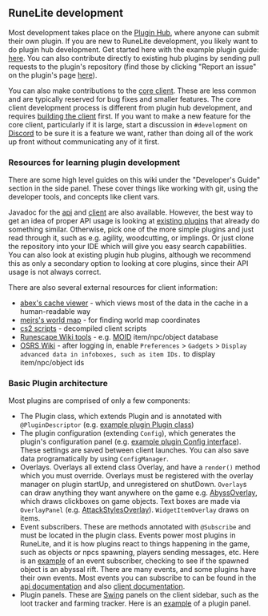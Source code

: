 ## RuneLite development

Most development takes place on the [Plugin Hub](https://runelite.net/plugin-hub), where anyone can submit their own plugin. If you are new to RuneLite development, you likely want to do plugin hub development. Get started here with the example plugin guide: [here](https://github.com/runelite/plugin-hub). You can also contribute directly to existing hub plugins by sending pull requests to the plugin's repository (find those by clicking "Report an issue" on the plugin's page [here](https://runelite.net/plugin-hub)).

You can also make contributions to the [core client](https://github.com/runelite/runelite). These are less common and are typically reserved for bug fixes and smaller features. The core client development process is different from plugin hub development, and requires [building the client](https://github.com/runelite/runelite/wiki/Building-with-IntelliJ-IDEA) first. If you want to make a new feature for the core client, particularly if it is large, start a discussion in `#development` on [Discord](https://runelite.net/discord) to be sure it is a feature we want, rather than doing all of the work up front without communicating any of it first.

### Resources for learning plugin development

There are some high level guides on this wiki under the "Developer's Guide" section in the side panel. These cover things like 
working with git, using the developer tools, and concepts like client vars.

Javadoc for the [api](https://static.runelite.net/runelite-api/apidocs/) and [client](https://static.runelite.net/runelite-client/apidocs/) are also available.
However, the best way to get an idea of proper API usage is looking at [existing plugins](https://github.com/runelite/runelite/tree/master/runelite-client/src/main/java/net/runelite/client/plugins) that already do something similar. Otherwise, pick one of the more simple plugins and just read through it, such as e.g. agility, woodcutting, or implings. Or just clone the repository into your IDE which will give you easy search capabilities. You can also look at existing plugin hub plugins, although we recommend this as only a secondary option to looking at core plugins, since their API usage is not always correct.

There are also several external resources for client information:

- [abex's cache viewer](https://abextm.github.io/cache2/#/viewer) - which views most of the data in the cache in a human-readable way
- [mejrs's world map](https://mejrs.github.io/osrs) - for finding world map coordinates
- [cs2 scripts](https://github.com/runelite/cs2-scripts/) - decompiled client scripts
- [Runescape Wiki tools](https://chisel.weirdgloop.org/) - e.g. [MOID](https://chisel.weirdgloop.org/moid/) item/npc/object database
- [OSRS Wiki](https://oldschool.runescape.wiki/w/Old_School_RuneScape_Wiki) - after logging in, enable ``Preferences`` > ``Gadgets`` > ``Display advanced data in infoboxes, such as item IDs.`` to display item/npc/object ids

### Basic Plugin architecture

Most plugins are comprised of only a few components:

- The Plugin class, which extends Plugin and is annotated with `@PluginDescriptor` (e.g. [example plugin Plugin class](https://github.com/runelite/example-plugin/blob/master/src/main/java/com/example/ExamplePlugin.java))
- The plugin configuration (extending `Config`), which generates the plugin's configuration panel (e.g. [example plugin Config interface](https://github.com/runelite/example-plugin/blob/master/src/main/java/com/example/ExampleConfig.java)). These settings are saved between client launches. You can also save data programatically by using `ConfigManager`.
- Overlays. Overlays all extend class Overlay, and have a `render()` method which you must override.
  Overlays must be registered with the overlay manager on plugin startUp, and unregistered on shutDown.
  `Overlay`s can draw anything they want anywhere on the game e.g. [AbyssOverlay](https://github.com/runelite/runelite/blob/master/runelite-client/src/main/java/net/runelite/client/plugins/runecraft/AbyssOverlay.java), which draws clickboxes on game objects. Text boxes are made via `OverlayPanel` (e.g. [AttackStylesOverlay](https://github.com/runelite/runelite/blob/master/runelite-client/src/main/java/net/runelite/client/plugins/attackstyles/AttackStylesOverlay.java)). `WidgetItemOverlay` draws on items.
- Event subscribers. These are methods annotated with `@Subscribe` and must be located in the plugin class. Events power most plugins in RuneLite, and it is how plugins react to things happening in the game, such as objects or npcs spawning, players sending messages, etc. Here is an [example](https://github.com/runelite/runelite/blob/runelite-parent-1.10.19/runelite-client/src/main/java/net/runelite/client/plugins/runecraft/RunecraftPlugin.java#L142-L150) of an event subscriber, checking to see if the spawned object is an abyssal rift. There are many events, and some plugins have their own events. Most events you can subscribe to can be found in the [api documentation](https://static.runelite.net/runelite-api/apidocs/net/runelite/api/events/package-summary.html) and also [client documentation](https://static.runelite.net/runelite-client/apidocs/net/runelite/client/events/package-summary.html).
- Plugin panels. These are [Swing](https://docs.oracle.com/javase/tutorial/uiswing/) panels on the client sidebar, such as the loot tracker and farming tracker. Here is an [example](https://github.com/runelite/runelite/blob/master/runelite-client/src/main/java/net/runelite/client/plugins/info/InfoPanel.java) of a plugin panel.
